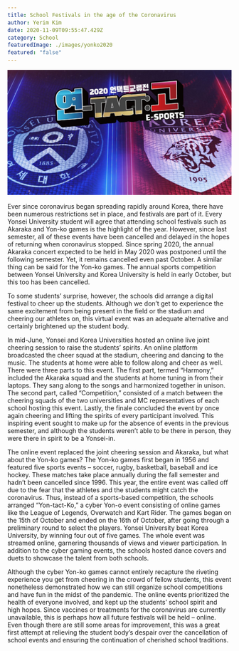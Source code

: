 ```yaml
---
title: School Festivals in the age of the Coronavirus
author: Yerim Kim
date: 2020-11-09T09:55:47.429Z
category: School
featuredImage: ./images/yonko2020
featured: "false"
---
```

![yonkogames2020](images/yonko2020.jpg)

Ever since coronavirus began spreading rapidly around Korea, there have been numerous restrictions set in place, and festivals are part of it. Every Yonsei University student will agree that attending school festivals such as Akaraka and Yon-ko games is the highlight of the year. However, since last semester, all of these events have been cancelled and delayed in the hopes of returning when coronavirus stopped. Since spring 2020, the annual Akaraka concert expected to be held in May 2020 was postponed until the following semester. Yet, it remains cancelled even past October. A similar thing can be said for the Yon-ko games. The annual sports competition between Yonsei University and Korea University is held in early October, but this too has been cancelled.

To some students’ surprise, however, the schools did arrange a digital festival to cheer up the students. Although we don’t get to experience the same excitement from being present in the field or the stadium and cheering our athletes on, this virtual event was an adequate alternative and certainly brightened up the student body.

In mid-June, Yonsei and Korea Universities hosted an online live joint cheering session to raise the students’ spirits. An online platform broadcasted the cheer squad at the stadium, cheering and dancing to the music. The students at home were able to follow along and cheer as well. There were three parts to this event. The first part, termed “Harmony,” included the Akaraka squad and the students at home tuning in from their laptops. They sang along to the songs and harmonized together in unison. The second part, called “Competition,” consisted of a match between the cheering squads of the two universities and MC representatives of each school hosting this event. Lastly, the finale concluded the event by once again cheering and lifting the spirits of every participant involved. This inspiring event sought to make up for the absence of events in the previous semester, and although the students weren’t able to be there in person, they were there in spirit to be a Yonsei-in.

The online event replaced the joint cheering session and Akaraka, but what about the Yon-ko games? The Yon-ko games first began in 1956 and featured five sports events – soccer, rugby, basketball, baseball and ice hockey. These matches take place annually during the fall semester and hadn’t been cancelled since 1996. This year, the entire event was called off due to the fear that the athletes and the students might catch the coronavirus. Thus, instead of a sports-based competition, the schools arranged “Yon-tact-Ko,” a cyber Yon-o event consisting of online games like the League of Legends, Overwatch and Kart Rider. The games began on the 15th of October and ended on the 16th of October, after going through a preliminary round to select the players. Yonsei University beat Korea University, by winning four out of five games. The whole event was streamed online, garnering thousands of views and viewer participation. In addition to the cyber gaming events, the schools hosted dance covers and duets to showcase the talent from both schools.

Although the cyber Yon-ko games cannot entirely recapture the riveting experience you get from cheering in the crowd of fellow students, this event nonetheless demonstrated how we can still organize school competitions and have fun in the midst of the pandemic. The online events prioritized the health of everyone involved, and kept up the students’ school spirit and high hopes. Since vaccines or treatments for the coronavirus are currently unavailable, this is perhaps how all future festivals will be held – online. Even though there are still some areas for improvement, this was a great first attempt at relieving the student body’s despair over the cancellation of school events and ensuring the continuation of cherished school traditions.